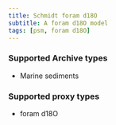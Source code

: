 ```yaml
---
title: Schmidt foram d18O
subtitle: A foram d18O model
tags: [psm, foram d18O]
---
```


### Supported Archive types
+ Marine sediments

### Supported proxy types

+ foram d18O
